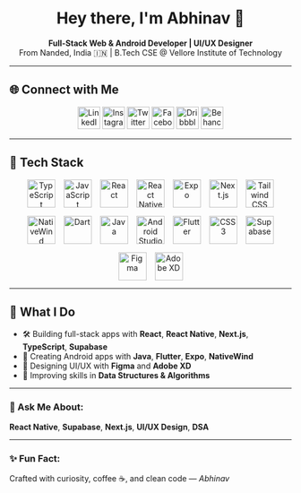 <h1 align="center">
  Hey there, I'm Abhinav <span class="wave">👋</span>
</h1>

<p align="center">
  <b>Full-Stack Web & Android Developer | UI/UX Designer</b><br />
  From Nanded, India 🇮🇳 | B.Tech CSE @ Vellore Institute of Technology
</p>

---

## 🌐 Connect with Me

<p align="center">
  <a href="https://www.linkedin.com/in/abhinav28birajdar"><img src="https://cdn.jsdelivr.net/gh/devicons/devicon/icons/linkedin/linkedin-original.svg" width="40" title="LinkedIn" /></a>
  <a href="https://www.instagram.com/abhinav28birajdar"><img src="https://cdn-icons-png.flaticon.com/512/2111/2111463.png" width="40" title="Instagram" /></a>
  <a href="https://twitter.com/abhi28birajdar"><img src="https://cdn-icons-png.flaticon.com/512/733/733579.png" width="40" title="Twitter" /></a>
  <a href="https://www.facebook.com/abhinav28birajdar"><img src="https://cdn-icons-png.flaticon.com/512/733/733547.png" width="40" title="Facebook" /></a>
  <a href="https://dribbble.com/abhinav28birajdar"><img src="https://cdn-icons-png.flaticon.com/512/2111/2111402.png" width="40" title="Dribbble" /></a>
  <a href="https://www.behance.net/abhinav28birajdar"><img src="https://cdn-icons-png.flaticon.com/512/733/733609.png" width="40" title="Behance" /></a>
</p>

---

## 🧰 Tech Stack

<p align="center" style="display: flex; flex-wrap: wrap; gap: 15px; justify-content: center;">
  <a href="#"><img src="https://skillicons.dev/icons?i=ts" width="50" title="TypeScript" /></a>
  <a href="#"><img src="https://skillicons.dev/icons?i=js" width="50" title="JavaScript" /></a>
  <a href="#"><img src="https://skillicons.dev/icons?i=react" width="50" title="React" /></a>
  <a href="#"><img src="https://skillicons.dev/icons?i=react" width="50" title="React Native" /></a>
  <a href="#"><img src="https://skillicons.dev/icons?i=expo" width="50" title="Expo" /></a>
  <a href="#"><img src="https://skillicons.dev/icons?i=nextjs" width="50" title="Next.js" /></a>
  <a href="#"><img src="https://skillicons.dev/icons?i=tailwind" width="50" title="Tailwind CSS" /></a>
  <a href="#"><img src="https://raw.githubusercontent.com/abhinav28birajdar/assets/main/nativewind-icon.png" width="50" title="NativeWind" /></a>
  <a href="#"><img src="https://skillicons.dev/icons?i=dart" width="50" title="Dart" /></a>
  <a href="#"><img src="https://skillicons.dev/icons?i=java" width="50" title="Java" /></a>
  <a href="#"><img src="https://skillicons.dev/icons?i=androidstudio" width="50" title="Android Studio" /></a>
  <a href="#"><img src="https://skillicons.dev/icons?i=flutter" width="50" title="Flutter" /></a>
  <a href="#"><img src="https://skillicons.dev/icons?i=css" width="50" title="CSS3" /></a>
  <a href="#"><img src="https://skillicons.dev/icons?i=supabase" width="50" title="Supabase" /></a>
  <a href="#"><img src="https://skillicons.dev/icons?i=figma" width="50" title="Figma" /></a>
  <a href="#"><img src="https://upload.wikimedia.org/wikipedia/commons/c/c2/Adobe_XD_CC_icon.svg" width="50" title="Adobe XD" /></a>
</p>

---

## 🚀 What I Do
- 🛠 Building full-stack apps with **React**, **React Native**, **Next.js**, **TypeScript**, **Supabase**
- 📱 Creating Android apps with **Java**, **Flutter**, **Expo**, **NativeWind**
- 🎨 Designing UI/UX with **Figma** and **Adobe XD**
- 🧠 Improving skills in **Data Structures & Algorithms**

---

### 💬 Ask Me About:
**React Native**, **Supabase**, **Next.js**, **UI/UX Design**, **DSA**

---

### ✨ Fun Fact:
Crafted with curiosity, coffee ☕, and clean code — *Abhinav*
